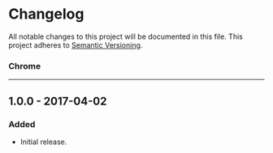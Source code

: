 # Changelog
All notable changes to this project will be documented in this file.
This project adheres to [Semantic Versioning](http://semver.org/).

### Chrome
-----------

## 1.0.0 - 2017-04-02
### Added
* Initial release.

